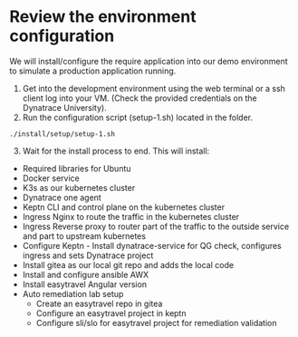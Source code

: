 # Review the environment configuration

We will install/configure the require application into our demo environment to simulate a production application running.

1. Get into the development environment
using the web terminal or a ssh client log into your VM. (Check the provided credentials on the Dynatrace University).
2. Run the configuration script (setup-1.sh) located in the folder.
```(bash)
./install/setup/setup-1.sh
```
3. Wait for the install process to end. This will install:
- Required libraries for Ubuntu 
- Docker service
- K3s as our kubernetes cluster
- Dynatrace one agent 
- Keptn CLI and control plane on the kubernetes cluster
- Ingress Nginx to route the traffic in the kubernetes cluster
- Ingress Reverse proxy to router part of the traffic to the outside service and part to upstream kubernetes
- Configure Keptn - Install dynatrace-service for QG check, configures ingress and sets Dynatrace project
- Install gitea as our local git repo and adds the local code
- Install and configure ansible AWX
- Install easytravel Angular version
- Auto remediation lab setup
  - Create an easytravel repo in gitea
  - Configure an easytravel project in keptn
  - Configure sli/slo for easytravel project for remediation validation




